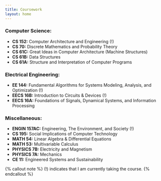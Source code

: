 ```yaml
---
title: Coursework
layout: home
---
```


### Computer Science:
- **CS 152:** Computer Architecture and Engineering (!)
- **CS 70:** Discrete Mathematics and Probability Theory
- **CS 61C:** Great Ideas in Computer Architecture (Machine Structures)
- **CS 61B:** Data Structures
- **CS 61A:** Structure and Interpretation of Computer Programs

### Electrical Engineering:
- **EE 144:** Fundamental Algorithms for Systems Modeling, Analysis, and Optimization (!)
- **EECS 16B:** Introduction to Circuits & Devices (!)
- **EECS 16A:** Foundations of Signals, Dynamical Systems, and Information Processing

### Miscellaneous:
- **ENGIN 157AC:** Engineering, The Environment, and Society (!)
- **CS 195:** Social Implications of Computer Technology
- **MATH 54:** Linear Algebra & Differential Equations
- **MATH 53:** Multivariable Calculus
- **PHYSICS 7B:** Electricity and Magnetism
- **PHYSICS 7A:** Mechanics
- **CE 11:** Engineered Systems and Sustainability

{% callout note %}
(!) indicates that I am currently taking the course.
{% endcallout %}
